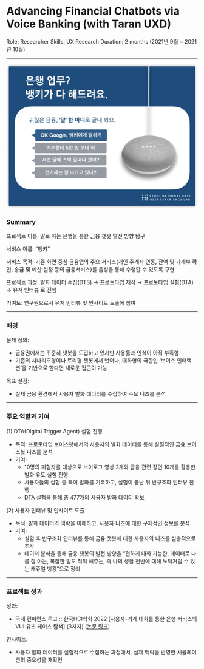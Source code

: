 # Advancing Financial Chatbots via Voice Banking (with Taran UXD)

Role: Researcher
Skills: UX Research
Duration: 2 months (2021년 9월 ~ 2021년 10월)

---

![뱅키 프로젝트 이미지](/images/banky.png)

### Summary

프로젝트 이름: 말로 하는 은행을 통한 금융 챗봇 발전 방향 탐구

서비스 이름: “뱅키”

서비스 목적: 기존 화면 중심 금융앱의 주요 서비스(개인 주계좌 연동, 잔액 및 가계부 확인, 송금 및 예산 설정 등의 금융서비스)를 음성을 통해 수행할 수 있도록 구현

프로젝트 과정: 발화 데이터 수집(DTS) → 프로토타입 제작 → 프로토타입 실험(DTA) → 유저 인터뷰 로 진행

기여도: 연구원으로서 유저 인터뷰 및 인사이트 도출에 참여

---

### 배경

문제 정의:

- 금융권에서는 꾸준히 챗봇을 도입하고 있지만 사용률과 인식이 아직 부족함
- 기존의 시나리오형이나 트리형 챗봇에서 벗어나, 대화형의 극한인 ‘보이스 인터랙션’을 기반으로 한다면 새로운 접근이 가능

목표 설정:

- 실제 금융 환경에서 사용자 발화 데이터를 수집하여 주요 니즈를 분석

---

### 주요 역할과 기여

(1) DTA(Digital Trigger Agent) 실험 진행

- 목적: 프로토타입 보이스봇에서의 사용자의 발화 데이터를 통해 실질적인 금융 보이스봇 니즈를 분석
- 기여:
    - 10명의 피험자를 대상으로 브이로그 영상 2개와 금융 관련 장면 10개를 활용한 발화 유도 실험 진행
    - 사용자들의 실험 중 특이 발화를 기록하고, 실험이 끝난 뒤 반구조화 인터뷰 진행
    - DTA 실험을 통해 총 477개의 사용자 발화 데이터 확보

(2) 사용자 인터뷰 및 인사이트 도출

- 목적: 발화 데이터의 맥락을 이해하고, 사용자 니즈에 대한 구체적인 정보를 분석
- 기여:
    - 실험 후 반구조화 인터뷰를 통해 금융 챗봇에 대한 사용자의 니즈를 심층적으로 조사
    - 데이터 분석을 통해 금융 챗봇의 발전 방향을 “편하게 대화 가능한, 데이터로 나를 잘 아는, 복잡한 일도 척척 해주는, 즉 나의 생활 전반에 대해 노닥거릴 수 있는 캐쥬얼 뱅킹”으로 정리

---

### 프로젝트 성과

성과:

- 국내 컨퍼런스 투고 :: 한국HCI학회 2022 [사용자-기계 대화를 통한 은행 서비스의 VUI 유즈 케이스 탐색] (3저자) ([논문 링크](https://www.dbpia.co.kr/journal/articleDetail?nodeId=NODE11043832))

인사이트:

- 사용자 발화 데이터를 실험적으로 수집하는 과정에서, 실제 맥락을 반영한 시뮬레이션의 중요성을 재확인